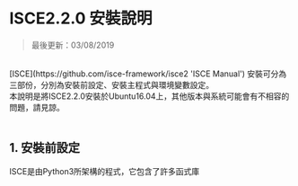 # ISCE2.2.0 安裝說明

>最後更新：03/08/2019

<br>
[ISCE](https://github.com/isce-framework/isce2 'ISCE Manual') 安裝可分為三部份，分別為安裝前設定、安裝主程式與環境變數設定。<br>
本說明是將ISCE2.2.0安裝於Ubuntu16.04上，其他版本與系統可能會有不相容的問題，請見諒。
<br><br>

## 1. 安裝前設定 
ISCE是由Python3所架構的程式，它包含了許多函式庫






